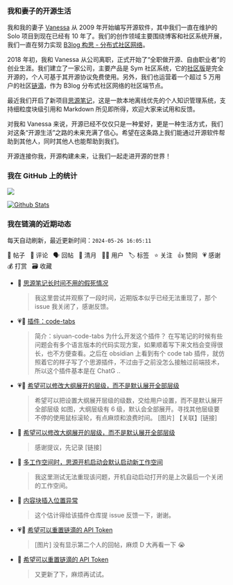 ### 我和妻子的开源生活

我和我的妻子 [Vanessa](https://github.com/Vanessa219) 从 2009 年开始编写开源软件，其中我们一直在维护的 Solo 项目到现在已经有 10 年了。我们的创作领域主要围绕博客和社区系统开展，我们一直在努力实现 [B3log 构思 - 分布式社区网络](https://ld246.com/article/1546941897596)。

2018 年初，我和 Vanessa 从公司离职，正式开始了“全职做开源、自由职业者”的创业生涯。我们建立了一家公司，主要产品是 Sym 社区系统，它的[社区版](https://github.com/88250/symphony)是完全开源的，个人可基于其开源协议免费使用。另外，我们也运营着一个超过 5 万用户的社区[链滴](https://ld246.com)，作为 B3log 分布式社区网络的社区端节点。

最近我们开启了新项目[思源笔记](https://github.com/siyuan-note/siyuan)，这是一款本地离线优先的个人知识管理系统，支持细粒度块级引用和 Markdown 所见即所得，欢迎大家来试用和反馈。

对我和 Vanessa 来说，开源已经不仅仅只是一种爱好，更是一种生活方式，我们对这条“开源生活”之路的未来充满了信心。希望在这条路上我们能通过开源软件帮助到其他人，同时其他人也能帮助到我们。

开源连接你我，开源构建未来，让我们一起走进开源的世界！

### 我在 GitHub 上的统计

<a title="Hits" target="_blank" href="https://github.com/88250/88250"><img src="https://hits.b3log.org/88250/88250.svg"></a>

[![Github Stats](https://github-readme-stats.vercel.app/api?username=88250&theme=tokyonight&show_icons=true)](https://github.com/88250)

<!--events start -->

### 我在链滴的近期动态

每天自动刷新，最近更新时间：`2024-05-26 16:05:11`

📝 帖子 &nbsp; 💬 评论 &nbsp; 🗣 回帖 &nbsp; 🌙 清月 &nbsp; 👨‍💻 用户 &nbsp; 🏷️ 标签 &nbsp; ⭐️ 关注 &nbsp; 👍 赞同 &nbsp; 💗 感谢 &nbsp; 💰 打赏 &nbsp; 🗃 收藏

* 💬 [思源笔记长时间不用的假死情况](https://ld246.com/article/1712470190883/comment/1716689080475#comments)

  > 我这里尝试并观察了一段时间，近期版本似乎已经无法重现了，那个 issue 我关闭了，感谢反馈。
* 💗📝 [插件：code-tabs](https://ld246.com/article/1716634855895)

  > 简介：siyuan-code-tabs 为什么开发这个插件？ 在写笔记的时候有些问题会有多个语言版本的代码实现方案，如果顺着写下来文档会变得很长，也不方便查看。之后在 obsidian 上看到有个 code tab 插件，就仿照着它的样子写了个思源插件，不过由于之前没怎么接触过前端技术，所以这个插件基本是在 ChatG ..
* 💗📝 [希望可以修改大纲展开的层级，而不是默认展开全部层级](https://ld246.com/article/1716649497110)

  > 希望可以把设置大纲展开层级的级数，交给用户设置，而不是默认展开全部层级 如图，大纲层级有 6 级，默认会全部展开。寻找其他层级要不停的使用鼠标滚轮，有点麻烦和浪费时间。 [图片] 【关联】[链接]
* 💬 [希望可以修改大纲展开的层级，而不是默认展开全部层级](https://ld246.com/article/1716649497110/comment/1716685641725#comments)

  > 感谢提议，先记录 [链接]
* 💬 [多工作空间时，思源开机启动会默认启动新工作空间](https://ld246.com/article/1716567307357/comment/1716630081302#comments)

  > 我这里测试无法重现该问题，开机自动启动打开的是上次最后一个关闭的工作空间。
* 💬 [内容块插入位置异常](https://ld246.com/article/1716625233288/comment/1716626971917#comments)

  > 这个估计得给该插件仓库提 issue 反馈一下，谢谢。
* 💗💬 [希望可以重置链滴的 API Token](https://ld246.com/article/1716472604023/comment/1716606581849#comments)

  > [图片] 没有显示第二个人的回帖，麻烦 D 大再看一下 😭
* 💬 [希望可以重置链滴的 API Token](https://ld246.com/article/1716472604023/comment/1716608562347#comments)

  > 又更新了下，麻烦再试试。


<!--events end -->

